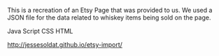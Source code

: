 This is a recreation of an Etsy Page that was provided to us. We used a JSON file for the data related to whiskey items being sold on the page. 

Java Script 
CSS
HTML

http://jessesoldat.github.io/etsy-import/
